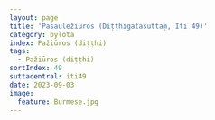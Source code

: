 ```yaml
---
layout: page
title: 'Pasaulėžiūros (Diṭṭhigatasuttaṃ, Iti 49)'
category: bylota
index: Pažiūros (diṭṭhi)
tags:
  - Pažiūros (diṭṭhi)
sortIndex: 49
suttacentral: iti49
date: 2023-09-03
image:
  feature: Burmese.jpg
---
```

